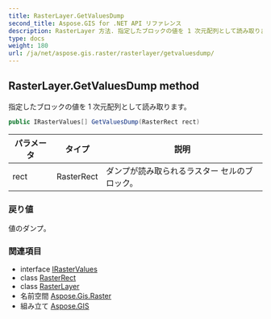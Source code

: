 ```yaml
---
title: RasterLayer.GetValuesDump
second_title: Aspose.GIS for .NET API リファレンス
description: RasterLayer 方法. 指定したブロックの値を 1 次元配列として読み取ります
type: docs
weight: 180
url: /ja/net/aspose.gis.raster/rasterlayer/getvaluesdump/
---
```

## RasterLayer.GetValuesDump method

指定したブロックの値を 1 次元配列として読み取ります。

```csharp
public IRasterValues[] GetValuesDump(RasterRect rect)
```

| パラメータ | タイプ | 説明 |
| --- | --- | --- |
| rect | RasterRect | ダンプが読み取られるラスター セルのブロック。 |

### 戻り値

値のダンプ。

### 関連項目

* interface [IRasterValues](../../irastervalues/)
* class [RasterRect](../../rasterrect/)
* class [RasterLayer](../)
* 名前空間 [Aspose.Gis.Raster](../../rasterlayer/)
* 組み立て [Aspose.GIS](../../../)


